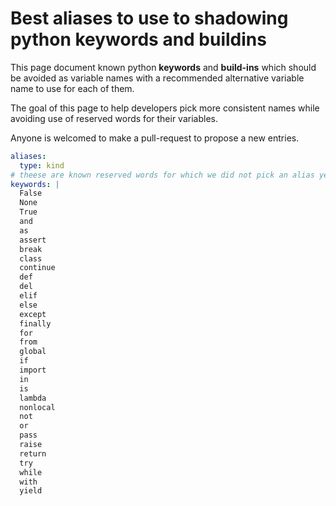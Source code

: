 # Best aliases to use to shadowing python keywords and buildins

This page document known python **keywords** and **build-ins** which should
be avoided as variable names with a recommended alternative variable name to
use for each of them.

The goal of this page to help developers pick more consistent names while
avoiding use of reserved words for their variables.

Anyone is welcomed to make a pull-request to propose a new entries.

```yaml
aliases:
  type: kind
# theese are known reserved words for which we did not pick an alias yet
keywords: |
  False
  None
  True
  and
  as
  assert
  break
  class
  continue
  def
  del
  elif
  else
  except
  finally
  for
  from
  global
  if
  import
  in
  is
  lambda
  nonlocal
  not
  or
  pass
  raise
  return
  try
  while
  with
  yield
```
